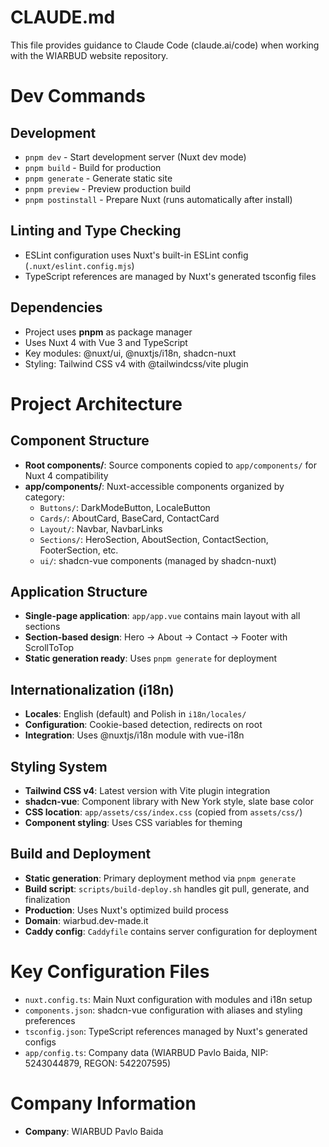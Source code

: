 # CLAUDE.md

This file provides guidance to Claude Code (claude.ai/code) when working with the WIARBUD website repository.

# Dev Commands

## Development  
- `pnpm dev` - Start development server (Nuxt dev mode)
- `pnpm build` - Build for production  
- `pnpm generate` - Generate static site
- `pnpm preview` - Preview production build
- `pnpm postinstall` - Prepare Nuxt (runs automatically after install)

## Linting and Type Checking
- ESLint configuration uses Nuxt's built-in ESLint config (`.nuxt/eslint.config.mjs`)
- TypeScript references are managed by Nuxt's generated tsconfig files

## Dependencies
- Project uses **pnpm** as package manager
- Uses Nuxt 4 with Vue 3 and TypeScript
- Key modules: @nuxt/ui, @nuxtjs/i18n, shadcn-nuxt
- Styling: Tailwind CSS v4 with @tailwindcss/vite plugin

# Project Architecture

## Component Structure
- **Root components/**: Source components copied to `app/components/` for Nuxt 4 compatibility
- **app/components/**: Nuxt-accessible components organized by category:
  - `Buttons/`: DarkModeButton, LocaleButton  
  - `Cards/`: AboutCard, BaseCard, ContactCard
  - `Layout/`: Navbar, NavbarLinks
  - `Sections/`: HeroSection, AboutSection, ContactSection, FooterSection, etc.
  - `ui/`: shadcn-vue components (managed by shadcn-nuxt)

## Application Structure  
- **Single-page application**: `app/app.vue` contains main layout with all sections
- **Section-based design**: Hero → About → Contact → Footer with ScrollToTop
- **Static generation ready**: Uses `pnpm generate` for deployment

## Internationalization (i18n)
- **Locales**: English (default) and Polish in `i18n/locales/`
- **Configuration**: Cookie-based detection, redirects on root
- **Integration**: Uses @nuxtjs/i18n module with vue-i18n

## Styling System
- **Tailwind CSS v4**: Latest version with Vite plugin integration
- **shadcn-vue**: Component library with New York style, slate base color
- **CSS location**: `app/assets/css/index.css` (copied from `assets/css/`)
- **Component styling**: Uses CSS variables for theming

## Build and Deployment
- **Static generation**: Primary deployment method via `pnpm generate`
- **Build script**: `scripts/build-deploy.sh` handles git pull, generate, and finalization
- **Production**: Uses Nuxt's optimized build process
- **Domain**: wiarbud.dev-made.it
- **Caddy config**: `Caddyfile` contains server configuration for deployment

# Key Configuration Files
- `nuxt.config.ts`: Main Nuxt configuration with modules and i18n setup
- `components.json`: shadcn-vue configuration with aliases and styling preferences
- `tsconfig.json`: TypeScript references managed by Nuxt's generated configs
- `app/config.ts`: Company data (WIARBUD Pavlo Baida, NIP: 5243044879, REGON: 542207595)

# Company Information
- **Company**: WIARBUD Pavlo Baida
 
